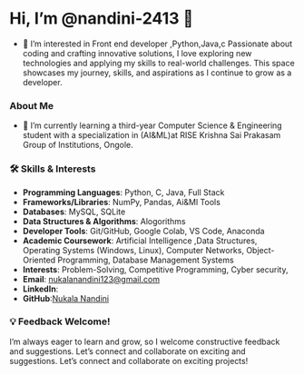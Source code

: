 # Hi, I’m @nandini-2413 👋
- 👀 I’m interested in Front end developer ,Python,Java,c Passionate about coding and crafting innovative solutions, I love exploring new technologies and applying my skills to real-world challenges. This space showcases my journey, skills, and aspirations as I continue to grow as a developer.
### About Me  
- 🌱 I’m currently learning a third-year Computer Science & Engineering student with a specialization in (AI&ML)at RISE Krishna Sai Prakasam Group of Institutions, Ongole.
### 🛠 Skills & Interests 
- **Programming Languages**: Python, C, Java, Full Stack  
- **Frameworks/Libraries**: NumPy, Pandas, Ai&Ml Tools 
- **Databases**: MySQL, SQLite  
- **Data Structures & Algorithms**: Alogorithms 
- **Developer Tools**: Git/GitHub, Google Colab, VS Code, Anaconda  
- **Academic Coursework**: Artificial Intelligence ,Data Structures, Operating Systems (Windows, Linux), Computer Networks, Object-Oriented Programming, Database Management Systems  
- **Interests**: Problem-Solving, Competitive Programming, Cyber security,
-  **Email**: nukalanandini123@gmail.com
- **LinkedIn**:
- **GitHub**:[Nukala Nandini](https://github.com/nandhini-2413)
### 💡 Feedback Welcome!  
I’m always eager to learn and grow, so I welcome constructive feedback and suggestions. Let’s connect and collaborate on exciting and suggestions. Let’s connect and collaborate on exciting projects!

<!---
nandhini-2413/nandhini-2413 is a ✨ special ✨ repository because its `README.md` (this file) appears on your GitHub profile.
You can click the Preview link to take a look at your changes.
--->
